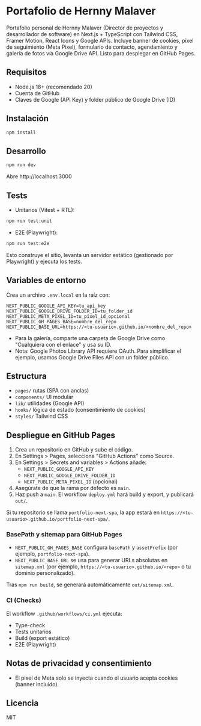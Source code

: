 # Portafolio de Hernny Malaver

Portafolio personal de Hernny Malaver (Director de proyectos y desarrollador de software) en Next.js + TypeScript con Tailwind CSS, Framer Motion, React Icons y Google APIs. Incluye banner de cookies, píxel de seguimiento (Meta Pixel), formulario de contacto, agendamiento y galería de fotos vía Google Drive API. Listo para desplegar en GitHub Pages.

## Requisitos
- Node.js 18+ (recomendado 20)
- Cuenta de GitHub
- Claves de Google (API Key) y folder público de Google Drive (ID)

## Instalación

```bash
npm install
```

## Desarrollo

```bash
npm run dev
```

Abre http://localhost:3000

## Tests

- Unitarios (Vitest + RTL):

```bash
npm run test:unit
```

- E2E (Playwright):

```bash
npm run test:e2e
```

Esto construye el sitio, levanta un servidor estático (gestionado por Playwright) y ejecuta los tests.

## Variables de entorno
Crea un archivo `.env.local` en la raíz con:

```
NEXT_PUBLIC_GOOGLE_API_KEY=tu_api_key
NEXT_PUBLIC_GOOGLE_DRIVE_FOLDER_ID=tu_folder_id
NEXT_PUBLIC_META_PIXEL_ID=tu_pixel_id_opcional
NEXT_PUBLIC_GH_PAGES_BASE=nombre_del_repo
NEXT_PUBLIC_BASE_URL=https://<tu-usuario>.github.io/<nombre_del_repo>
```

- Para la galería, comparte una carpeta de Google Drive como "Cualquiera con el enlace" y usa su ID.
- Nota: Google Photos Library API requiere OAuth. Para simplificar el ejemplo, usamos Google Drive Files API con un folder público.

## Estructura
- `pages/` rutas (SPA con anclas)
- `components/` UI modular
- `lib/` utilidades (Google API)
- `hooks/` lógica de estado (consentimiento de cookies)
- `styles/` Tailwind CSS

## Despliegue en GitHub Pages
1. Crea un repositorio en GitHub y sube el código.
2. En Settings > Pages, selecciona "GitHub Actions" como Source.
3. En Settings > Secrets and variables > Actions añade:
   - `NEXT_PUBLIC_GOOGLE_API_KEY`
   - `NEXT_PUBLIC_GOOGLE_DRIVE_FOLDER_ID`
   - `NEXT_PUBLIC_META_PIXEL_ID` (opcional)
4. Asegúrate de que la rama por defecto es `main`.
5. Haz push a `main`. El workflow `deploy.yml` hará build y export, y publicará `out/`.

Si tu repositorio se llama `portfolio-next-spa`, la app estará en `https://<tu-usuario>.github.io/portfolio-next-spa/`.

### BasePath y sitemap para GitHub Pages
- `NEXT_PUBLIC_GH_PAGES_BASE` configura `basePath` y `assetPrefix` (por ejemplo, `portfolio-next-spa`).
- `NEXT_PUBLIC_BASE_URL` se usa para generar URLs absolutas en `sitemap.xml` (por ejemplo, `https://<tu-usuario>.github.io/<repo>` o tu dominio personalizado).

Tras `npm run build`, se generará automáticamente `out/sitemap.xml`.

### CI (Checks)

El workflow `.github/workflows/ci.yml` ejecuta:

- Type-check
- Tests unitarios
- Build (export estático)
- E2E (Playwright)

## Notas de privacidad y consentimiento
- El pixel de Meta solo se inyecta cuando el usuario acepta cookies (banner incluido).

## Licencia
MIT
